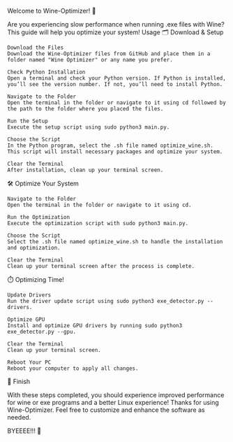Welcome to Wine-Optimizer! 🎉

Are you experiencing slow performance when running .exe files with Wine? This guide will help you optimize your system!
Usage
🗂️ Download & Setup

    Download the Files
    Download the Wine-Optimizer files from GitHub and place them in a folder named "Wine Optimizer" or any name you prefer.

    Check Python Installation
    Open a terminal and check your Python version. If Python is installed, you’ll see the version number. If not, you’ll need to install Python.

    Navigate to the Folder
    Open the terminal in the folder or navigate to it using cd followed by the path to the folder where you placed the files.

    Run the Setup
    Execute the setup script using sudo python3 main.py.

    Choose the Script
    In the Python program, select the .sh file named optimize_wine.sh. This script will install necessary packages and optimize your system.

    Clear the Terminal
    After installation, clean up your terminal screen.

🛠️ Optimize Your System

    Navigate to the Folder
    Open the terminal in the folder or navigate to it using cd.

    Run the Optimization
    Execute the optimization script with sudo python3 main.py.

    Choose the Script
    Select the .sh file named optimize_wine.sh to handle the installation and optimization.

    Clear the Terminal
    Clean up your terminal screen after the process is complete.

⏱️ Optimizing Time!

    Update Drivers
    Run the driver update script using sudo python3 exe_detector.py --drivers.

    Optimize GPU
    Install and optimize GPU drivers by running sudo python3 exe_detector.py --gpu.

    Clear the Terminal
    Clean up your terminal screen.

    Reboot Your PC
    Reboot your computer to apply all changes.

🎉 Finish

With these steps completed, you should experience improved performance for wine or exe programs and a better Linux experience! Thanks for using Wine-Optimizer. Feel free to customize and enhance the software as needed.

BYEEEE!!! 👋

